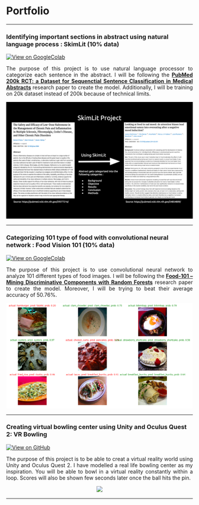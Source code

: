 <h1> Portfolio </h1>

<hr>

<h3> Identifying important sections in abstract using natural language process : SkimLit (10% data) </h3>

<a href="https://colab.research.google.com/drive/1jyDptup0WG8moOHrUzttQo1W82c7Mxv_?usp=sharing">
  <img src="https://img.shields.io/badge/Colab-Run_in_Google_Colab-blue?logo=Google&logoColor=FDBA18" alt="View on GoogleColab">
</a>

<div style="text-align: justify">
  <p>
    The purpose of this project is to use natural language processor to categorize each sentence in the abstract. I will be following the <b><a href="https://arxiv.org/abs/1710.06071">PubMed 200k RCT: a Dataset for Sequenctial Sentence Classification in Medical Abstracts</a></b> research paper to create the model. Additionally, I will be training on 20k dataset instead of 200k because of technical limits.
  </p>
</div>

<center><img src="images/SkimLit_photo.png?raw=true"></center>
  
<hr>

<h3> Categorizing 101 type of food with convolutional neural network : Food Vision 101 (10% data) </h3>

<a href="https://colab.research.google.com/drive/1D5b-I2PiJ1-jLEntREniY6NYMErgYbJG?usp=sharing">
  <img src="https://img.shields.io/badge/Colab-Run_in_Google_Colab-blue?logo=Google&logoColor=FDBA18" alt="View on GoogleColab">
</a>

<div style="text-align: justify">
  <p>
    The purpose of this project is to use convolutional neural network to analyze 101 different types of food images. I will be following the <b><a href="https://data.vision.ee.ethz.ch/cvl/datasets_extra/food-101/static/bossard_eccv14_food-101.pdf">Food-101 – Mining Discriminative Components with Random Forests</a></b> research paper to create the model. Moreover, I will be trying to beat their average accuracy of 50.76%.
  </p>
</div>

<center><img src="images/Food_Vision_101.png?raw=true"></center>
    
<hr>

<h3> Creating virtual bowling center using Unity and Oculus Quest 2: VR Bowling </h3>

<a href="https://github.com/davidim22/VR_Bowling">
  <img src="https://img.shields.io/badge/GitHub-View_on_Github-blue?logo=GitHub" alt="View on GitHub">
</a>

<div style="text-align: justify">
  <p>
    The purpose of this project is to be able to creat a virtual reality world using Unity and Oculus Quest 2. I have modelled a real life bowling center as my inspiration. You will be able to bowl in a virtual reality constantly within a loop. Scores will also be shown few seconds later once the ball hits the pin.
  </p>
</div>

<center><img src="images/VR_Bowling.gif?raw=true"></center>

<hr>
